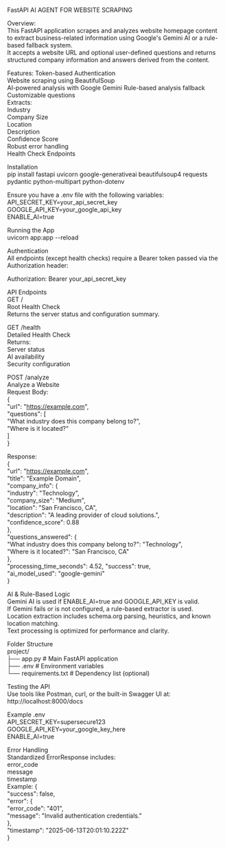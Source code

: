 FastAPI AI AGENT FOR WEBSITE SCRAPING 

Overview:  
This FastAPI application scrapes and analyzes website homepage content to extract business-related information using Google's Gemini AI or a rule-based fallback system.   
It accepts a website URL and optional user-defined questions and returns structured company information and answers derived from the content.

Features:
Token-based Authentication  
Website scraping using BeautifulSoup  
AI-powered analysis with Google Gemini 
Rule-based analysis fallback    
Customizable questions  
Extracts:  
  Industry  
  Company Size  
  Location  
  Description  
  Confidence Score  
Robust error handling  
Health Check Endpoints  
  
Installation  
pip install fastapi uvicorn google-generativeai beautifulsoup4 requests pydantic python-multipart python-dotenv  
  
Ensure you have a .env file with the following variables:  
API_SECRET_KEY=your_api_secret_key  
GOOGLE_API_KEY=your_google_api_key  
ENABLE_AI=true    
  
Running the App  
uvicorn app:app --reload  
  
Authentication  
All endpoints (except health checks) require a Bearer token passed via the Authorization header:  
  
Authorization: Bearer your_api_secret_key  
  
API Endpoints  
GET /  
Root Health Check  
Returns the server status and configuration summary.  
  
GET /health  
Detailed Health Check  
Returns:  
Server status  
AI availability  
Security configuration  
    
POST /analyze  
Analyze a Website  
Request Body:  
{  
"url": "https://example.com",  
"questions": [  
"What industry does this company belong to?",  
"Where is it located?"  
]  
}  
  
Response:  
{  
"url": "https://example.com",  
"title": "Example Domain",  
"company_info": {  
"industry": "Technology",  
"company_size": "Medium",  
"location": "San Francisco, CA",  
"description": "A leading provider of cloud solutions.",  
"confidence_score": 0.88  
},  
"questions_answered": {  
"What industry does this company belong to?": "Technology",  
"Where is it located?": "San Francisco, CA"  
},  
"processing_time_seconds": 4.52, 
"success": true,  
"ai_model_used": "google-gemini"  
}  
  
AI & Rule-Based Logic  
Gemini AI is used if ENABLE_AI=true and GOOGLE_API_KEY is valid.  
If Gemini fails or is not configured, a rule-based extractor is used.  
Location extraction includes schema.org parsing, heuristics, and known location matching.  
Text processing is optimized for performance and clarity.  
  
Folder Structure  
project/  
├── app.py # Main FastAPI application  
├── .env # Environment variables  
└── requirements.txt # Dependency list (optional)  
  
Testing the API  
Use tools like Postman, curl, or the built-in Swagger UI at: http://localhost:8000/docs  
  
Example .env  
API_SECRET_KEY=supersecure123  
GOOGLE_API_KEY=your_google_key_here  
ENABLE_AI=true  
  
Error Handling  
Standardized ErrorResponse includes:  
error_code  
message  
timestamp  
Example: {  
"success": false,  
"error": {  
"error_code": "401",  
"message": "Invalid authentication credentials."  
},  
"timestamp": "2025-06-13T20:01:10.222Z"  
}  
